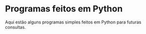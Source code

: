 # Programas feitos em Python
Aqui estão alguns programas simples feitos em Python para futuras consultas.
